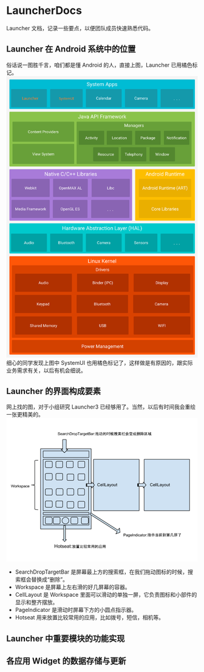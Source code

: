 # LauncherDocs
Launcher 文档，记录一些要点，以便团队成员快速熟悉代码。


## Launcher 在 Android 系统中的位置
俗话说一图胜千言，咱们都是懂 Android 的人，直接上图，Launcher 已用橘色标记。
![Android Stack](./LauncherDocs-Figure001.png?raw=true "Android Stack")
细心的同学发现上图中 SystemUI 也用橘色标记了，这样做是有原因的，跟实际业务需求有关，以后有机会细说。

## Launcher 的界面构成要素
网上找的图，对于小组研究 Launcher3 已经够用了。当然，以后有时间我会重绘一张更精美的。
![Launcher Layout](./LauncherDocs-Figure002.png?raw=true "Launcher Layout")
  * SearchDropTargetBar 是屏幕最上方的搜索框，在我们拖动图标的时候，搜索框会替换成“删除”。
  * Workspace 是屏幕上左右滑的好几屏幕的容器。
  * CellLayout 是 Workspace 里面可以滑动的单独一屏，它负责图标和小部件的显示和整齐摆放。
  * PageIndicator 是滑动时屏幕下方的小圆点指示器。
  * Hotseat 用来放置比较常用的应用，比如拨号，短信，相机等。

## Launcher 中重要模块的功能实现

## 各应用 Widget 的数据存储与更新


